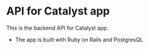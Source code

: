 # API for Catalyst app

This is the backend API for Catalyst app.

* The app is built with Ruby on Rails and PostgresQL


